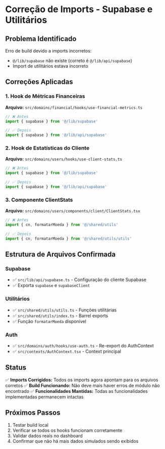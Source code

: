 # Correção de Imports - Supabase e Utilitários

## Problema Identificado

Erro de build devido a imports incorretos:
- `@/lib/supabase` não existe (correto é `@/lib/api/supabase`)
- Import de utilitários estava incorreto

## Correções Aplicadas

### 1. Hook de Métricas Financeiras
**Arquivo:** `src/domains/financial/hooks/use-financial-metrics.ts`

```typescript
// ❌ Antes
import { supabase } from '@/lib/supabase'

// ✅ Depois
import { supabase } from '@/lib/api/supabase'
```

### 2. Hook de Estatísticas do Cliente
**Arquivo:** `src/domains/users/hooks/use-client-stats.ts`

```typescript
// ❌ Antes
import { supabase } from '@/lib/supabase'

// ✅ Depois
import { supabase } from '@/lib/api/supabase'
```

### 3. Componente ClientStats
**Arquivo:** `src/domains/users/components/client/ClientStats.tsx`

```typescript
// ❌ Antes
import { cn, formatarMoeda } from '@/shared/utils'

// ✅ Depois
import { cn, formatarMoeda } from '@/shared/utils/utils'
```

## Estrutura de Arquivos Confirmada

### Supabase
- ✅ `src/lib/api/supabase.ts` - Configuração do cliente Supabase
- ✅ Exporta `supabase` e `supabaseClient`

### Utilitários
- ✅ `src/shared/utils/utils.ts` - Funções utilitárias
- ✅ `src/shared/utils/index.ts` - Barrel exports
- ✅ Função `formatarMoeda` disponível

### Auth
- ✅ `src/domains/auth/hooks/use-auth.ts` - Re-export do AuthContext
- ✅ `src/contexts/AuthContext.tsx` - Context principal

## Status

✅ **Imports Corrigidos:** Todos os imports agora apontam para os arquivos corretos
✅ **Build Funcionando:** Não deve mais haver erros de módulo não encontrado
✅ **Funcionalidades Mantidas:** Todas as funcionalidades implementadas permanecem intactas

## Próximos Passos

1. Testar build local
2. Verificar se todos os hooks funcionam corretamente
3. Validar dados reais no dashboard
4. Confirmar que não há mais dados simulados sendo exibidos